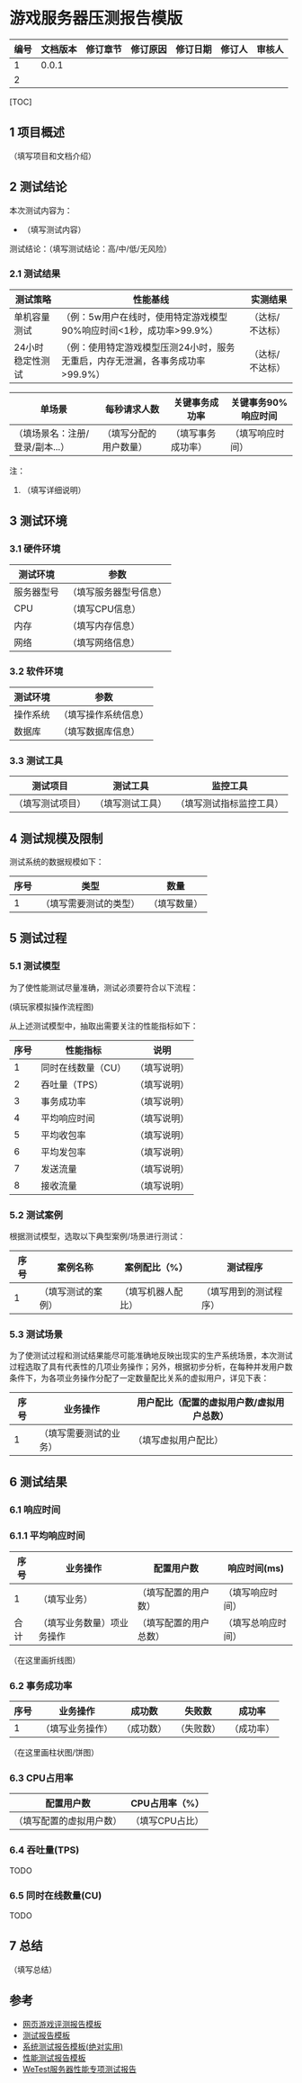 

# 游戏服务器压测报告模版



| 编号 | 文档版本 | 修订章节 | 修订原因 | 修订日期 | 修订人 | 审核人 |
| ---- | -------- | -------- | -------- | -------- | ------ | ------ |
| 1    | 0.0.1    |          |          |          |        |        |
| 2    |          |          |          |          |        |        |



[TOC]



## 1 项目概述

（填写项目和文档介绍）



## 2 测试结论

本次测试内容为：

- （填写测试内容）

测试结论：（填写测试结论：高/中/低/无风险）

### 2.1 测试结果

| 测试策略         | 性能基线                                                     | 实测结果        |
| ---------------- | ------------------------------------------------------------ | --------------- |
| 单机容量测试     | （例：5w用户在线时，使用特定游戏模型90%响应时间<1秒，成功率>99.9%） | （达标/不达标） |
| 24小时稳定性测试 | （例：使用特定游戏模型压测24小时，服务无重启，内存无泄漏，各事务成功率>99.9%） | （达标/不达标） |

| 单场景                          | 每秒请求人数           | 关键事务成功率     | 关键事务90%响应时间 |
| ------------------------------- | ---------------------- | ------------------ | ------------------- |
| （填场景名：注册/登录/副本...） | （填写分配的用户数量） | （填写事务成功率） | （填写响应时间）    |

注：

1. （填写详细说明）



## 3 测试环境

### 3.1 硬件环境

| 测试环境   | 参数                   |
| ---------- | ---------------------- |
| 服务器型号 | （填写服务器型号信息） |
| CPU        | （填写CPU信息）        |
| 内存       | （填写内存信息）       |
| 网络       | （填写网络信息）       |

### 3.2 软件环境

| 测试环境 | 参数                 |
| -------- | -------------------- |
| 操作系统 | （填写操作系统信息） |
| 数据库   | （填写数据库信息）   |

### 3.3 测试工具

| 测试项目         | 测试工具         | 监控工具                 |
| ---------------- | ---------------- | ------------------------ |
| （填写测试项目） | （填写测试工具） | （填写测试指标监控工具） |



## 4 测试规模及限制

测试系统的数据规模如下：

| 序号 | 类型                   | 数量         |
| ---- | ---------------------- | ------------ |
| 1    | （填写需要测试的类型） | （填写数量） |



## 5 测试过程

### 5.1 测试模型

为了使性能测试尽量准确，测试必须要符合以下流程：

(填玩家模拟操作流程图)

从上述测试模型中，抽取出需要关注的性能指标如下：

| 序号 | 性能指标           | 说明         |
| ---- | ------------------ | ------------ |
| 1    | 同时在线数量（CU） | （填写说明） |
| 2    | 吞吐量（TPS）      | （填写说明） |
| 3    | 事务成功率         | （填写说明） |
| 4    | 平均响应时间       | （填写说明） |
| 5    | 平均收包率         | （填写说明） |
| 6    | 平均发包率         | （填写说明） |
| 7    | 发送流量           | （填写说明） |
| 8    | 接收流量           | （填写说明） |

### 5.2 测试案例

根据测试模型，选取以下典型案例/场景进行测试：

| 序号 | 案例名称           | 案例配比（%）      | 测试程序               |
| ---- | ------------------ | ------------------ | ---------------------- |
| 1    | （填写测试的案例） | （填写机器人配比） | （填写用到的测试程序） |

### 5.3 测试场景

为了使测试过程和测试结果能尽可能准确地反映出现实的生产系统场景，本次测试过程选取了具有代表性的几项业务操作；另外，根据初步分析，在每种并发用户数条件下，为各项业务操作分配了一定数量配比关系的虚拟用户，详见下表：

| 序号 | 业务操作               | 用户配比（配置的虚拟用户数/虚拟用户总数） |
| ---- | ---------------------- | ----------------------------------------- |
| 1    | （填写需要测试的业务） | （填写虚拟用户配比）                      |



## 6 测试结果

### 6.1 响应时间

### 6.1.1 平均响应时间

| 序号 | 业务操作                   | 配置用户数             | 响应时间(ms)       |
| ---- | -------------------------- | ---------------------- | ------------------ |
| 1    | （填写业务）               | （填写配置的用户数）   | （填写响应时间）   |
| 合计 | （填写业务数量）项业务操作 | （填写配置的用户总数） | （填写总响应时间） |

（在这里画折线图）

### 6.2 事务成功率

| 序号 | 业务操作         | 成功数     | 失败数     | 成功率     |
| ---- | ---------------- | ---------- | ---------- | ---------- |
| 1    | （填写业务操作） | （成功数） | （失败数） | （成功率） |

（在这里画柱状图/饼图）

### 6.3 CPU占用率

| 配置用户数               | CPU占用率（%）  |
| ------------------------ | --------------- |
| （填写配置的虚拟用户数） | （填写CPU占比） |

### 6.4 吞吐量(TPS)

TODO

### 6.5 同时在线数量(CU)

TODO

## 7 总结

（填写总结）



## 参考

- [网页游戏评测报告模板](http://www.fanwen118.com/c/219427.html)
- [测试报告模板](http://www.fanwen118.com/info_20/fw_3383676.html)
- [系统测试报告模板(绝对实用)](http://www.fanwen118.com/info_10/fw_2381079.html)
- [性能测试报告模板](http://www.fanwen118.com/info_10/fw_2343544.html)
- [WeTest服务器性能专项测试报告](https://www.doc88.com/p-0893169138362.html)





